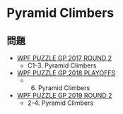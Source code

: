 # Pyramid Climbers

## 問題
- [WPF PUZZLE GP 2017 ROUND 2](../questions/wpfpgp2017-2.md)
	- C1-3. Pyramid Climbers
- [WPF PUZZLE GP 2018 PLAYOFFS](../questions/wpfpgp2018-po.md)
	- 6. Pyramid Climbers
- [WPF PUZZLE GP 2019 ROUND 2](../questions/wpfpgp2019-2.md)
	- 2-4. Pyramid Climbers

